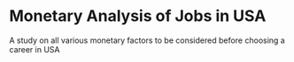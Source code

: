 # Monetary Analysis of Jobs in USA
 A study on all various monetary factors to be considered before choosing a career in USA
